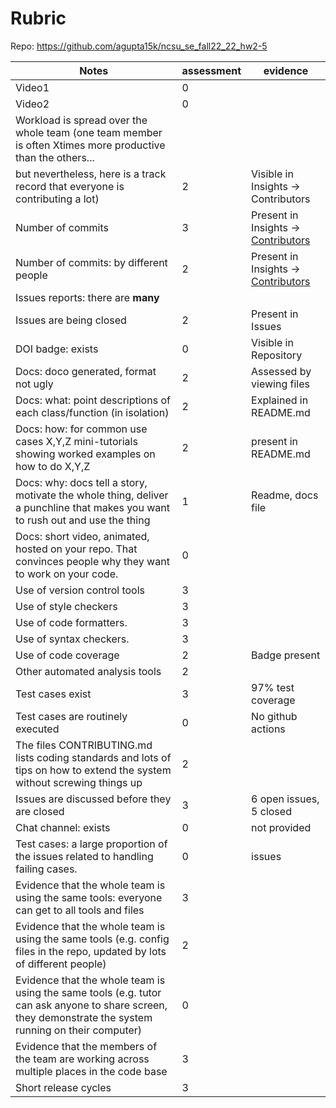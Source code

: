# Rubric

Repo: https://github.com/agupta15k/ncsu_se_fall22_22_hw2-5


|Notes|assessment|evidence|
|-----|---------|----------|
|Video1| 0| |
|Video2| 0| |
|Workload is spread over the whole team (one team member is often Xtimes more productive than the others... 
but nevertheless, here is a track record that everyone is contributing a lot)| 2 | Visible in Insights -> Contributors|
|Number of commits| 3 | Present in Insights -> [Contributors](https://github.com/agupta15k/ncsu_se_fall22_22_hw2-5/graphs/contributors)|
|Number of commits: by different people| 2 | Present in Insights -> [Contributors](https://github.com/agupta15k/ncsu_se_fall22_22_hw2-5/graphs/contributors)|
|Issues reports: there are **many**|
|Issues are being closed| 2 |Present in Issues|
|DOI badge: exists| 0 |Visible in Repository|
|Docs: doco generated, format not ugly | 2 |Assessed by viewing files|
|Docs: what: point descriptions of each class/function (in isolation) | 2 | Explained in README.md|
|Docs: how: for common use cases X,Y,Z mini-tutorials showing worked examples on how to do X,Y,Z| 2 |present in README.md|
|Docs: why: docs tell a story, motivate the whole thing, deliver a punchline that makes you want to rush out and use the thing| 1 | Readme, docs file|
|Docs: short video, animated, hosted on your repo. That convinces people why they want to work on your code.|  0| |
|Use of version control tools| 3 | |
|Use of style checkers | 3 | |
|Use of code formatters. | 3 ||
|Use of syntax checkers. | 3 ||
|Use of code coverage | 2 | Badge present|
|Other automated analysis tools| 2 ||
|Test cases exist| 3 |97% test coverage|
|Test cases are routinely executed| 0 |No github actions|
|The files CONTRIBUTING.md lists coding standards and lots of tips on how to extend the system without screwing things up| 2 | |
|Issues are discussed before they are closed| 3 |6 open issues, 5 closed|
|Chat channel: exists| 0 |not provided|
|Test cases: a large proportion of the issues related to handling failing cases.| 0 |issues|
|Evidence that the whole team is using the same tools: everyone can get to all tools and files| 3 | |
|Evidence that the whole team is using the same tools (e.g. config files in the repo, updated by lots of different people)| 2 | |
|Evidence that the whole team is using the same tools (e.g. tutor can ask anyone to share screen, they demonstrate the system running on their computer)| 0 | |
|Evidence that the members of the team are working across multiple places in the code base| 3 | |
|Short release cycles | 3 | 
